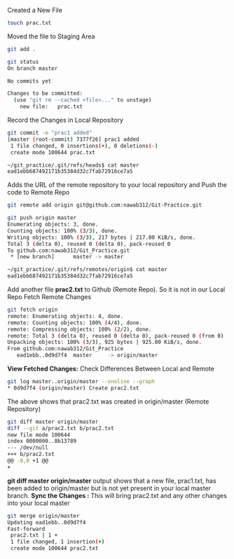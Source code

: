 Created a New File
```bash
touch prac.txt
```
Moved the file to Staging Area
```bash
git add .
```
```bash
git status
On branch master

No commits yet

Changes to be committed:
  (use "git rm --cached <file>..." to unstage)
	new file:   prac.txt
```
Record the Changes in Local Repository
```bash
git commit -m "prac1 added"
[master (root-commit) 7377f26] prac1 added
 1 file changed, 0 insertions(+), 0 deletions(-)
 create mode 100644 prac.txt
```
```bash
~/git_practice/.git/refs/heads$ cat master 
ead1ebb687492171b35384d32c7fab72916ce7a5
```
Adds the URL of the remote repository to your local repository and Push the code to Remote Repo
```bash
git remote add origin git@github.com:nawab312/Git-Practice.git
```
```bash
git push origin master
Enumerating objects: 3, done.
Counting objects: 100% (3/3), done.
Writing objects: 100% (3/3), 217 bytes | 217.00 KiB/s, done.
Total 3 (delta 0), reused 0 (delta 0), pack-reused 0
To github.com:nawab312/Git_Practice.git
 * [new branch]      master -> master
```
```bash
~/git_practice/.git/refs/remotes/origin$ cat master 
ead1ebb687492171b35384d32c7fab72916ce7a5
```
Add another file **prac2.txt** to Github (Remote Repo). So it is not in our Local Repo
Fetch Remote Changes
```bash
git fetch origin
remote: Enumerating objects: 4, done.
remote: Counting objects: 100% (4/4), done.
remote: Compressing objects: 100% (2/2), done.
remote: Total 3 (delta 0), reused 0 (delta 0), pack-reused 0 (from 0)
Unpacking objects: 100% (3/3), 925 bytes | 925.00 KiB/s, done.
From github.com:nawab312/Git_Practice
   ead1ebb..0d9d7f4  master     -> origin/master
```
**View Fetched Changes:** Check Differences Between Local and Remote
```bash
git log master..origin/master --oneline --graph
* 0d9d7f4 (origin/master) Create prac2.txt
```
The above shows that prac2.txt was created in origin/master (Remote Repository)
```bash
git diff master origin/master
diff --git a/prac2.txt b/prac2.txt
new file mode 100644
index 0000000..8b13789
--- /dev/null
+++ b/prac2.txt
@@ -0,0 +1 @@
+
```
**git diff master origin/master** output shows that a new file, prac1.txt, has been added to origin/master but is not yet present in your local master branch.
**Sync the Changes :** This will bring prac2.txt and any other changes into your local master
```bash
git merge origin/master
Updating ead1ebb..0d9d7f4
Fast-forward
 prac2.txt | 1 +
 1 file changed, 1 insertion(+)
 create mode 100644 prac2.txt
```

